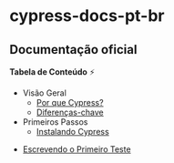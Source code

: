 # cypress-docs-pt-br

## Documentação oficial

**Tabela de Conteúdo** ⚡

- Visão Geral
  * [Por que Cypress?](pages/overview/why-cypress.md)
  * [Diferenças-chave](pages/overview/key-differences.md)
- Primeiros Passos
  * [Instalando Cypress](pages/getting-started/installing-cypress.md)
* [Escrevendo o Primeiro Teste](pages/getting-started/writing-your-first-test.md)
